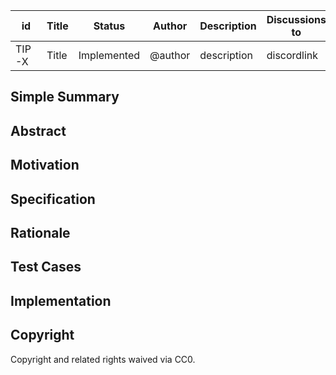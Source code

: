 
| id      | Title | Status | Author | Description | Discussions to | Created |
| ----------- | ----------- | ----------- | ----------- | ----------- | ----------- | ----------- |
| TIP-X | Title | Implemented | @author | description | discordlink | 2021-01-01

## Simple Summary


## Abstract


## Motivation


## Specification


## Rationale


## Test Cases


## Implementation


## Copyright

Copyright and related rights waived via CC0.
